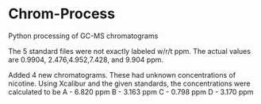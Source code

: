 # Chrom-Process
Python processing of GC-MS chromatograms 


The 5 standard files were not exactly labeled w/r/t ppm. The actual values are 0.9904, 2.476,4.952,7.428, and 9.904 ppm.

Added 4 new chromatograms. These had unknown concentrations of nicotine. Using Xcalibur and the given standards, the concentrations
were calculated to be 
A - 6.820 ppm
B - 3.163 ppm
C - 0.798 ppm
D - 3.170 ppm
